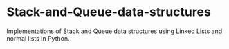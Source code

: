 # Stack-and-Queue-data-structures
Implementations of Stack and Queue data structures using Linked Lists and normal lists in Python. 
